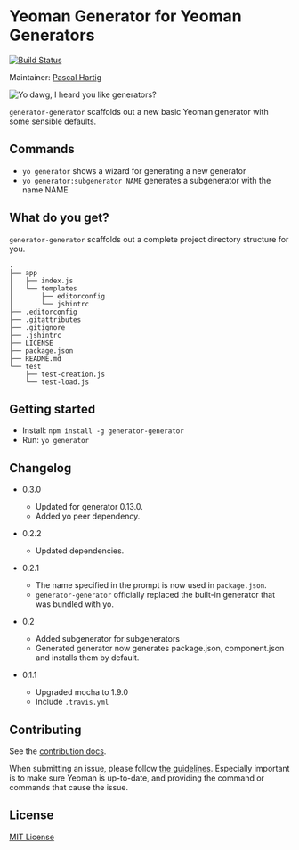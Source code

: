 # Yeoman Generator for Yeoman Generators
[![Build Status](https://secure.travis-ci.org/yeoman/generator-generator.png?branch=master)](https://travis-ci.org/yeoman/generator-generator)

Maintainer: [Pascal Hartig](https://github.com/passy)

![Yo dawg, I heard you like generators?](http://i.imgur.com/2gqiift.jpg)

`generator-generator` scaffolds out a new basic Yeoman generator with some
sensible defaults.

## Commands

* `yo generator` shows a wizard for generating a new generator
* `yo generator:subgenerator NAME` generates a subgenerator with the name NAME

## What do you get?

`generator-generator` scaffolds out a complete project directory structure for
you.

    .
    ├── app
    │   ├── index.js
    │   └── templates
    │       ├── editorconfig
    │       └── jshintrc
    ├── .editorconfig
    ├── .gitattributes
    ├── .gitignore
    ├── .jshintrc
    ├── LICENSE
    ├── package.json
    ├── README.md
    └── test
        ├── test-creation.js
        └── test-load.js

## Getting started
- Install: `npm install -g generator-generator`
- Run: `yo generator`

## Changelog

* 0.3.0
    * Updated for generator 0.13.0.
    * Added yo peer dependency.

* 0.2.2
    * Updated dependencies.

* 0.2.1
    * The name specified in the prompt is now used in `package.json`.
    * `generator-generator` officially replaced the built-in generator that was
      bundled with yo.

* 0.2
    * Added subgenerator for subgenerators
    * Generated generator now generates package.json, component.json and
      installs them by default.

* 0.1.1
    * Upgraded mocha to 1.9.0
    * Include `.travis.yml`

## Contributing

See the [contribution
docs](https://github.com/yeoman/yeoman/blob/master/contributing.md).

When submitting an issue, please follow [the
guidelines](https://github.com/yeoman/yeoman/blob/master/contributing.md#issue-submission).
Especially important is to make sure Yeoman is up-to-date, and providing the
command or commands that cause the issue.

## License
[MIT License](http://en.wikipedia.org/wiki/MIT_License)
